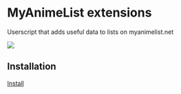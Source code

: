 # MyAnimeList extensions
Userscript that adds useful data to lists on myanimelist.net

![](http://i.imgur.com/aUKdcLs.png)

## Installation
[Install](https://raw.githubusercontent.com/reo7sp/myanimelist_extensions/master/myanimelist_extensions.user.js)
